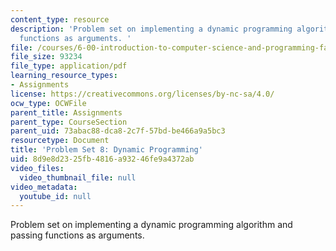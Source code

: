 ```yaml
---
content_type: resource
description: 'Problem set on implementing a dynamic programming algorithm and passing
  functions as arguments. '
file: /courses/6-00-introduction-to-computer-science-and-programming-fall-2008/8d9e8d2325fb4816a93246fe9a4372ab_pset8.pdf
file_size: 93234
file_type: application/pdf
learning_resource_types:
- Assignments
license: https://creativecommons.org/licenses/by-nc-sa/4.0/
ocw_type: OCWFile
parent_title: Assignments
parent_type: CourseSection
parent_uid: 73abac88-dca8-2c7f-57bd-be466a9a5bc3
resourcetype: Document
title: 'Problem Set 8: Dynamic Programming'
uid: 8d9e8d23-25fb-4816-a932-46fe9a4372ab
video_files:
  video_thumbnail_file: null
video_metadata:
  youtube_id: null
---
```

Problem set on implementing a dynamic programming algorithm and passing functions as arguments. 